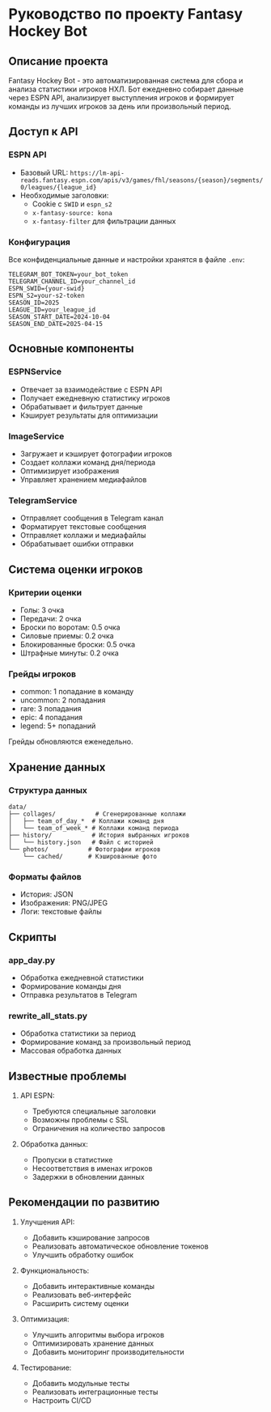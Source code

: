 # Руководство по проекту Fantasy Hockey Bot

## Описание проекта

Fantasy Hockey Bot - это автоматизированная система для сбора и анализа статистики игроков НХЛ. Бот ежедневно собирает данные через ESPN API, анализирует выступления игроков и формирует команды из лучших игроков за день или произвольный период.

## Доступ к API

### ESPN API

- Базовый URL: `https://lm-api-reads.fantasy.espn.com/apis/v3/games/fhl/seasons/{season}/segments/0/leagues/{league_id}`
- Необходимые заголовки:
  - Cookie с `SWID` и `espn_s2`
  - `x-fantasy-source: kona`
  - `x-fantasy-filter` для фильтрации данных

### Конфигурация

Все конфиденциальные данные и настройки хранятся в файле `.env`:
```
TELEGRAM_BOT_TOKEN=your_bot_token
TELEGRAM_CHANNEL_ID=your_channel_id
ESPN_SWID={your-swid}
ESPN_S2=your-s2-token
SEASON_ID=2025
LEAGUE_ID=your_league_id
SEASON_START_DATE=2024-10-04
SEASON_END_DATE=2025-04-15
```

## Основные компоненты

### ESPNService

- Отвечает за взаимодействие с ESPN API
- Получает ежедневную статистику игроков
- Обрабатывает и фильтрует данные
- Кэширует результаты для оптимизации

### ImageService

- Загружает и кэширует фотографии игроков
- Создает коллажи команд дня/периода
- Оптимизирует изображения
- Управляет хранением медиафайлов

### TelegramService

- Отправляет сообщения в Telegram канал
- Форматирует текстовые сообщения
- Отправляет коллажи и медиафайлы
- Обрабатывает ошибки отправки

## Система оценки игроков

### Критерии оценки

- Голы: 3 очка
- Передачи: 2 очка
- Броски по воротам: 0.5 очка
- Силовые приемы: 0.2 очка
- Блокированные броски: 0.5 очка
- Штрафные минуты: 0.2 очка

### Грейды игроков

- common: 1 попадание в команду
- uncommon: 2 попадания
- rare: 3 попадания
- epic: 4 попадания
- legend: 5+ попаданий

Грейды обновляются еженедельно.

## Хранение данных

### Структура данных

```
data/
├── collages/           # Сгенерированные коллажи
│   ├── team_of_day_*  # Коллажи команд дня
│   └── team_of_week_* # Коллажи команд периода
├── history/           # История выбранных игроков
│   └── history.json   # Файл с историей
└── photos/           # Фотографии игроков
    └── cached/       # Кэшированные фото
```

### Форматы файлов

- История: JSON
- Изображения: PNG/JPEG
- Логи: текстовые файлы

## Скрипты

### app_day.py

- Обработка ежедневной статистики
- Формирование команды дня
- Отправка результатов в Telegram

### rewrite_all_stats.py

- Обработка статистики за период
- Формирование команд за произвольный период
- Массовая обработка данных

## Известные проблемы

1. API ESPN:
   - Требуются специальные заголовки
   - Возможны проблемы с SSL
   - Ограничения на количество запросов

2. Обработка данных:
   - Пропуски в статистике
   - Несоответствия в именах игроков
   - Задержки в обновлении данных

## Рекомендации по развитию

1. Улучшения API:
   - Добавить кэширование запросов
   - Реализовать автоматическое обновление токенов
   - Улучшить обработку ошибок

2. Функциональность:
   - Добавить интерактивные команды
   - Реализовать веб-интерфейс
   - Расширить систему оценки

3. Оптимизация:
   - Улучшить алгоритмы выбора игроков
   - Оптимизировать хранение данных
   - Добавить мониторинг производительности

4. Тестирование:
   - Добавить модульные тесты
   - Реализовать интеграционные тесты
   - Настроить CI/CD 
